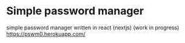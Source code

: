 # Simple password manager
simple password manager written in react (nextjs) (work in progress)
https://pswm0.herokuapp.com/

